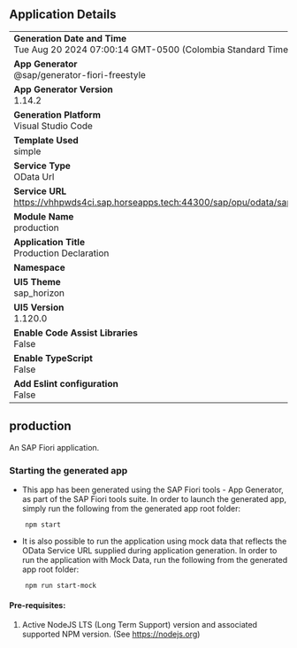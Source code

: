 ## Application Details
|               |
| ------------- |
|**Generation Date and Time**<br>Tue Aug 20 2024 07:00:14 GMT-0500 (Colombia Standard Time)|
|**App Generator**<br>@sap/generator-fiori-freestyle|
|**App Generator Version**<br>1.14.2|
|**Generation Platform**<br>Visual Studio Code|
|**Template Used**<br>simple|
|**Service Type**<br>OData Url|
|**Service URL**<br>https://vhhpwds4ci.sap.horseapps.tech:44300/sap/opu/odata/sap/YDOM_0000_SRV/|
|**Module Name**<br>production|
|**Application Title**<br>Production Declaration|
|**Namespace**<br>|
|**UI5 Theme**<br>sap_horizon|
|**UI5 Version**<br>1.120.0|
|**Enable Code Assist Libraries**<br>False|
|**Enable TypeScript**<br>False|
|**Add Eslint configuration**<br>False|

## production

An SAP Fiori application.

### Starting the generated app

-   This app has been generated using the SAP Fiori tools - App Generator, as part of the SAP Fiori tools suite.  In order to launch the generated app, simply run the following from the generated app root folder:

```
    npm start
```

- It is also possible to run the application using mock data that reflects the OData Service URL supplied during application generation.  In order to run the application with Mock Data, run the following from the generated app root folder:

```
    npm run start-mock
```

#### Pre-requisites:

1. Active NodeJS LTS (Long Term Support) version and associated supported NPM version.  (See https://nodejs.org)


